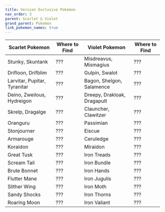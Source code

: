 ```yaml
---
title: Version Exclusive Pokemon
nav_order: 3
parent: Scarlet & Violet
grand_parent: Pokemon
link_pokemon_names: true
---
```



| Scarlet Pokemon              |Where to Find | Violet Pokemon              | Where to Find |
|------------------------------|--------------|-----------------------------|---------------|
| Stunky, Skuntank             | ???          | Misdreavus, Mismagius       | ??? |
| Drifloon, Drifblim           | ???          | Gulpin, Swalot              | ??? |
| Larvitar, Pupitar, Tyranitar | ???          | Bagon, Shelgon, Salamence   | ??? |
| Deino, Zweilous, Hydreigon   | ???          | Dreepy, Drakloak, Dragapult | ??? |
| Skrelp, Dragalge             | ???          | Clauncher, Clawitzer        | ??? |
| Oranguru                     | ???          | Passimian                   | ??? |
| Stonjourner                  | ???          | Eiscue                      | ??? |
| Armarouge                    | ???          | Ceruledge                   | ??? |
| Koraidon                     | ???          | Miraidon                    | ??? |
| Great Tusk                   | ???          | Iron Treads                 | ??? |
| Scream Tail                  | ???          | Iron Bundle                 | ??? |
| Brute Bonnet                 | ???          | Iron Hands                  | ??? |
| Flutter Mane                 | ???          | Iron Jugulis                | ??? |
| Slither Wing                 | ???          | Iron Moth                   | ??? |
| Sandy Shocks                 | ???          | Iron Thorns                 | ??? |
| Roaring Moon                 | ???          | Iron Valiant                | ??? |

